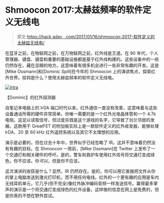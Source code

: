 # Shmoocon 2017:太赫兹频率的软件定义无线电

> 原文:[https://hack aday . com/2017/01/16/shmoocon-2017-软件定义的太赫兹无线电/](https://hackaday.com/2017/01/16/shmoocon-2017-software-defined-radio-for-terahertz-frequencies/)

在蓝牙之前，在物联网之前，在万物联网之前，红外线是王道。在 90 年代，个人管理器、键盘、键盘和重要的基础设施都是基于红外线构建的。这些设备中的一些仍然存在，藏在显眼的地方。这意味着有很多机会进行一些非常有趣的开发。这是[Mike Ossmann]和[Dominic Spill]在今年的 Shmoocon 上的演讲焦点，探索红外世界。挂钩是什么？使用太赫兹频率的软件定义无线电。

[![irtra](../Images/a173ab2997e7ceeb30619bf7298d4657.png)](https://hackaday.com/wp-content/uploads/2017/01/irtra.png)

【Dominic】的红外探测器

自笔记本电脑上的 IrDA 端口时代以来，红外通信一直没有改善，这意味着与这些设备通话所需的硬件异常简单。你唯一需要的是一个红外光电晶体管和一个 4.7k 电阻。这足以读取信号，但过度杀戮是这个游戏的名字，它导致了剑兰邻居的发展。这款用于 GreatFET 的附加板实际上是一款软件定义的红外收发器，能够处理 IrDA、20 至 60 kHz 红外遥控系统以及其它不太理想的应用。

演示是必要的，但在过去十年中，世界似乎已经忽略了 IR。这并不意味着仍然没有有趣的目标。在 Shmoocon 一周前，[Mike Ossmann]在 Twitter 上发布了一个交通灯和相关硬件的呼吁。是的，警车和救护车使用红外信号将交通灯变成绿色。你不应该。你*可以*，但是你不应该。

这次演讲的收获是什么？显然，IR 仍然存在。是的，你可以用它直接把文件从你的掌上电脑发送到激光打印机，而不用任何电线。红外的一个更有趣的应用是车内无线耳机单元，它几乎(但不完全)像红外脉冲编码音频一样发送信号。赢得最多掌声的演示是一个将交通灯变成绿色的红外设备。这样做的信息在网上是免费的，但是你真的不想在野外尝试。